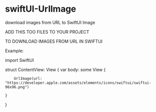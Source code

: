 # swiftUI-UrlImage
download images from URL to SwiftUI Image 

ADD THIS TOO FILES TO YOUR PROJECT 

TO DOWNLOAD IMAGES FROM URL IN SWIFTUI

Example:

import SwiftUI

struct ContentView: View {
    var body: some View {
    
        UrlImage(url: "https://developer.apple.com/assets/elements/icons/swiftui/swiftui-96x96.png")
    
    }
}

